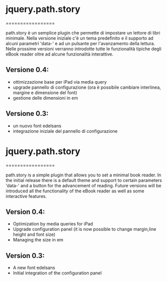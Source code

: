# jquery.path.story
=================

path.story è un semplice plugin che permette di impostare un lettore di libri minimale. Nella versione iniziale c'è un tema predefinito e il supporto ad alcuni parametri 'data-' e ad un pulsante per l'avanzamento della lettura. Nelle prossime versioni verranno introdotte tutte le funzionalità tipiche degli eBook reader oltre ad alcune funzionalità interattive.

## Versione 0.4:
- ottimizzazione base per iPad via media query
- upgrade pannello di configurazione (ora è possibile cambiare interlinea, margine e dimensione del font)
- gestione delle dimensioni in em

## Versione 0.3:
- un nuovo font edelsans
- integrazione iniziale del pannello di configurazione


# jquery.path.story
=================

path.story is a simple plugin that allows you to set a minimal book reader. In the initial release there is a default theme and support to certain parameters 'data-' and a button for the advancement of reading. Future versions will be introduced all the functionality of the eBook reader as well as some interactive features.

## Version 0.4:
- Optimization by media queries for iPad
- Upgrade configuration panel (it is now possible to change margin,line height and font size)
- Managing the size in em

## Version 0.3:
- A new font edelsans
- Initial integration of the configuration panel